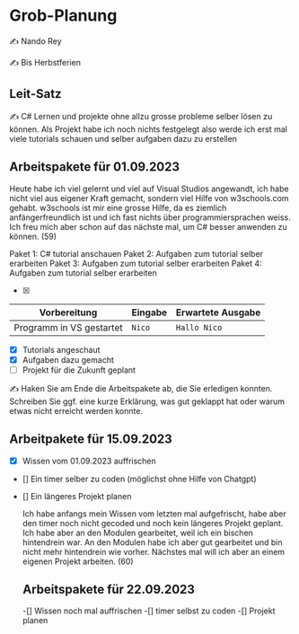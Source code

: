 # Grob-Planung

✍️ Nando Rey

✍️ Bis Herbstferien

## Leit-Satz

✍️ C# Lernen und projekte ohne allzu grosse probleme selber lösen zu können. Als Projekt habe ich noch nichts festgelegt also werde ich erst mal viele tutorials schauen und selber aufgaben dazu zu erstellen

## Arbeitspakete für 01.09.2023

Heute habe ich viel gelernt und viel auf Visual  Studios angewandt, ich habe nicht viel aus eigener Kraft gemacht, sondern viel Hilfe von w3schools.com gehabt. w3schools ist mir eine grosse Hilfe, da es ziemlich anfängerfreundlich ist und ich fast nichts über programmiersprachen weiss. Ich freu mich aber schon auf das nächste mal, um C# besser anwenden zu können. (59)
   
   Paket 1: C# tutorial anschauen
   Paket 2: Aufgaben zum tutorial selber erarbeiten
   Paket 3: Aufgaben zum tutorial selber erarbeiten
   Paket 4: Aufgaben zum tutorial selber erarbeiten
 
- [x] 

| Vorbereitung             | Eingabe | Erwartete Ausgabe |
| ------------------------ | ------- | ----------------- |
| Programm in VS gestartet | `Nico`  | `Hallo Nico`      |

- [x] Tutorials angeschaut
- [x] Aufgaben dazu gemacht
- [ ] Projekt für die Zukunft geplant

✍️  Haken Sie am Ende die Arbeitspakete ab, die Sie erledigen konnten. Schreiben Sie ggf. eine kurze Erklärung, was gut geklappt hat oder warum etwas nicht erreicht werden konnte.


## Arbeitpakete für 15.09.2023

- [x] Wissen vom 01.09.2023 auffrischen
- [] Ein timer selber zu coden (möglichst ohne Hilfe von Chatgpt)
- [] Ein längeres Projekt planen


  Ich habe anfangs mein Wissen vom letzten mal aufgefrischt, habe aber den timer noch nicht gecoded und noch kein längeres Projekt geplant. Ich habe 
  aber an den Modulen gearbeitet, weil ich ein bischen hintendrein war. An den Modulen habe ich aber gut gearbeitet und bin nicht mehr hintendrein 
  wie vorher. Nächstes mal will ich aber an einem eigenen Projekt arbeiten. (60)


  ## Arbeitspakete für 22.09.2023

  -[] Wissen noch mal auffrischen
  -[] timer selbst zu coden
  -[] Projekt planen
  
















